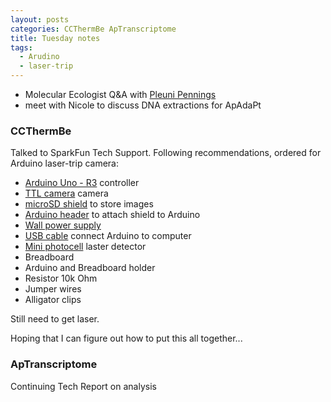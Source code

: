 ```yaml
---
layout: posts
categories: CCThermBe ApTranscriptome
title: Tuesday notes
tags: 
  - Arudino
  - laser-trip
---
```


* Molecular Ecologist Q&A with [Pleuni Pennings](http://www.molecularecologist.com/2014/01/people-behiind-the-science-dr-pleuni-pennings/)
* meet with Nicole to discuss DNA extractions for ApAdaPt

### CCThermBe

Talked to SparkFun Tech Support. Following recommendations, ordered for Arduino laser-trip camera:

* [Arduino Uno - R3](https://www.sparkfun.com/products/11021) controller
* [TTL camera](https://www.sparkfun.com/products/11610) camera
* [microSD shield](https://www.sparkfun.com/products/9802) to store images
* [Arduino header](https://www.sparkfun.com/products/10007) to attach shield to Arduino
* [Wall power supply](https://www.sparkfun.com/products/8269)
* [USB cable](https://www.sparkfun.com/products/512) connect Arduino to computer
* [Mini photocell](https://www.sparkfun.com/products/9088) laster detector
* Breadboard
* Arduino and Breadboard holder
* Resistor 10k Ohm
* Jumper wires
* Alligator clips

Still need to get laser.

Hoping that I can figure out how to put this all together...

### ApTranscriptome

Continuing Tech Report on analysis


